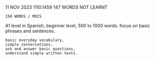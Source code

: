 11 NOV 2023 
    1110.1459 147 WORDS NOT LEARNT

    150 WORDS / MOIS


A1 level in Spanish, beginner level, 500 to 1000 words. 
    focus on basic phrases and sentences.
    
    basic everyday vocabulary, 
    simple conversations, 
    ask and answer basic questions, 
    understand simple written texts. 
    